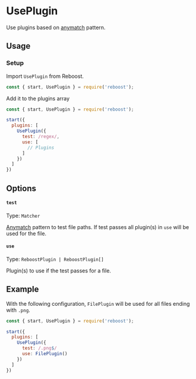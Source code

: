 # UsePlugin
Use plugins based on [anymatch](https://www.npmjs.com/package/anymatch) pattern.

## Usage
### Setup
Import `UsePlugin` from Reboost.
```js
const { start, UsePlugin } = require('reboost');
```
Add it to the plugins array
```js
const { start, UsePlugin } = require('reboost');

start({
  plugins: [
    UsePlugin({
      test: /regex/,
      use: [
        // Plugins
      ]
    })
  ]
})
```

## Options
#### `test`
Type: `Matcher`

[Anymatch](https://www.npmjs.com/package/anymatch) pattern to test file paths.
If test passes all plugin(s) in `use` will be used for the file.

#### `use`
Type: `ReboostPlugin | ReboostPlugin[]`

Plugin(s) to use if the test passes for a file.


## Example
With the following configuration, `FilePlugin` will be used for all files ending with `.png`.

```js
const { start, UsePlugin } = require('reboost');

start({
  plugins: [
    UsePlugin({
      test: /.png$/
      use: FilePlugin()
    })
  ]
})
```
